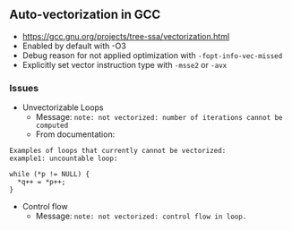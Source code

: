 ## Auto-vectorization in GCC
- https://gcc.gnu.org/projects/tree-ssa/vectorization.html
- Enabled by default with -O3
- Debug reason for not applied optimization with `-fopt-info-vec-missed`
- Explicitly set vector instruction type with `-msse2` or `-avx`

### Issues
- Unvectorizable Loops
	- Message: `note: not vectorized: number of iterations cannot be computed`
	- From documentation:
```
Examples of loops that currently cannot be vectorized:
example1: uncountable loop:

while (*p != NULL) {
  *q++ = *p++;
}
```

- Control flow
	- Message: `note: not vectorized: control flow in loop.`
